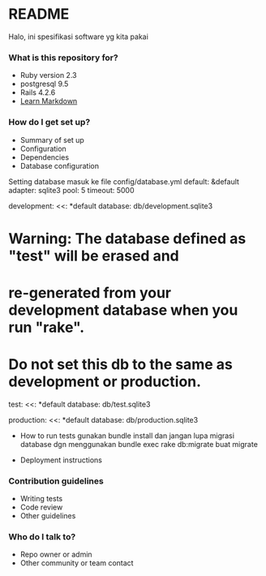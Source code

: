 # README #

Halo, ini spesifikasi software yg kita pakai

### What is this repository for? ###

* Ruby version 2.3
* postgresql 9.5
* Rails 4.2.6
* [Learn Markdown](https://bitbucket.org/tutorials/markdowndemo)

### How do I get set up? ###

* Summary of set up
* Configuration
* Dependencies
* Database configuration

Setting database masuk ke file config/database.yml
default: &default
  adapter: sqlite3
  pool: 5
  timeout: 5000

development:
  <<: *default
  database: db/development.sqlite3

# Warning: The database defined as "test" will be erased and
# re-generated from your development database when you run "rake".
# Do not set this db to the same as development or production.
test:
  <<: *default
  database: db/test.sqlite3

production:
  <<: *default
  database: db/production.sqlite3



* How to run tests
gunakan bundle install dan jangan lupa migrasi database dgn menggunakan bundle exec rake db:migrate buat migrate

* Deployment instructions

### Contribution guidelines ###

* Writing tests
* Code review
* Other guidelines

### Who do I talk to? ###

* Repo owner or admin
* Other community or team contact